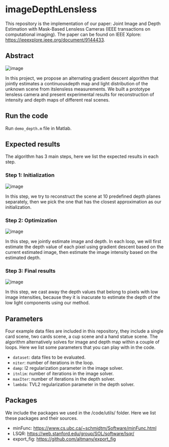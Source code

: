 # imageDepthLensless

This repository is the implementation of our paper: Joint Image and Depth Estimation with Mask-Based Lensless Cameras (IEEE transactions on computational imaging). The paper can be found on IEEE Xplore: https://ieeexplore.ieee.org/document/9144433.

## Abstract
![image](https://github.com/CSIPlab/imageDepthLensless/blob/master/doc/intro.png)

In this project, we propose an alternating gradient descent algorithm that jointly estimates a continuousdepth map and light distribution of the unknown scene from itslensless  measurements. We built a prototype lensless camera and present experimental results for reconstruction of intensity and depth maps of different real scenes. 

## Run the code
Run `demo_depth.m` file in Matlab.

## Expected results
The algorithm has 3 main steps, here we list the expected results in each step.
### Step 1: Initialization
![image](https://github.com/CSIPlab/imageDepthLensless/blob/master/doc/depth_sweep.gif)

In this step, we try to reconstruct the scene at 10 predefined depth planes separately, then we pick the one that has the closest approximation as our initialization.

### Step 2: Optimization
![image](https://github.com/CSIPlab/imageDepthLensless/blob/master/doc/depth_est.gif)

In this step, we jointly estimate image and depth. In each loop, we will first estimate the depth value of each pixel using gradient descent based on the current estimated image, then estimate the image intensity based on the estimated depth.

### Step 3: Final results
![image](https://github.com/CSIPlab/imageDepthLensless/blob/master/doc/imgDepth.png)

In this step, we cast away the depth values that belong to pixels with low image intensities, because they it is inacurate to estimate the depth of the low light components using our method.

## Parameters
Four example data files are included in this repository, they include a single card scene, two cards scene, a cup scene and a hand statue scene. The algorithm alternatively solves for image and depth map within a couple of loops. Here we list some parameters that you can play with in the code.

- `dataset`: data files to be evaluated.
- `niter`: number of iterations in the loop.
- `damp`: l2 regularization parameter in the image solver.
- `itnlim`: number of iterations in the image solver.
- `maxIter`: number of iterations in the depth solver.
- `lambda`: TVL2 regularization parameter in the depth solver. 

## Packages
We include the packages we used in the /code/utils/ folder. Here we list these packages and their sources.

- minFunc: https://www.cs.ubc.ca/~schmidtm/Software/minFunc.html
- LSQR: https://web.stanford.edu/group/SOL/software/lsqr/
- export_fig: https://github.com/altmany/export_fig
